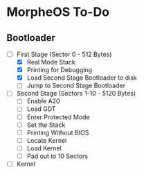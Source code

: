 # MorpheOS To-Do

## Bootloader
- [ ] First Stage (Sector 0 - 512 Bytes)
    - [x] Real Mode Stack
    - [x] Printing for Debugging
    - [x] Load Second Stage Bootloader to disk
    - [ ] Jump to Second Stage Bootloader
- [ ] Second Stage (Sectors 1-10 - 5120 Bytes)
    - [ ] Enable A20
    - [ ] Load GDT
    - [ ] Enter Protected Mode
    - [ ] Set the Stack
    - [ ] Printing Without BIOS
    - [ ] Locate Kernel
    - [ ] Load Kernel
    - [ ] Pad out to 10 Sectors
- [ ] Kernel
